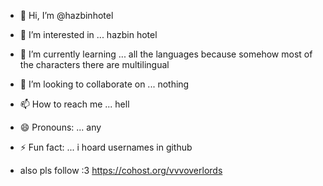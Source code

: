 - 👋 Hi, I’m @hazbinhotel
- 👀 I’m interested in ... hazbin hotel
- 🌱 I’m currently learning ... all the languages because somehow most of the characters there are multilingual
- 💞️ I’m looking to collaborate on ... nothing
- 📫 How to reach me ... hell
- 😄 Pronouns: ... any
- ⚡ Fun fact: ... i hoard usernames in github

- also pls follow :3 https://cohost.org/vvvoverlords

<!---
hazbinhotel/hazbinhotel is a ✨ special ✨ repository because its `README.md` (this file) appears on your GitHub profile.
You can click the Preview link to take a look at your changes.
--->
